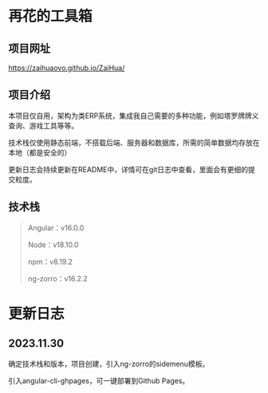 # 再花的工具箱

## 项目网址

<https://zaihuaovo.github.io/ZaiHua/>

## 项目介绍

本项目仅自用，架构为类ERP系统，集成我自己需要的多种功能，例如塔罗牌牌义查询、游戏工具等等。

技术栈仅使用静态前端，不搭载后端、服务器和数据库，所需的简单数据均存放在本地（都是安全的）

更新日志会持续更新在README中，详情可在git日志中查看，里面会有更细的提交粒度。

## 技术栈

> Angular：v16.0.0
>
> Node：v18.10.0
>
> npm：v8.19.2
>
> ng-zorro：v16.2.2

# 更新日志

## 2023.11.30

确定技术栈和版本，项目创建，引入ng-zorro的sidemenu模板。

引入angular-cli-ghpages，可一键部署到Github Pages。
